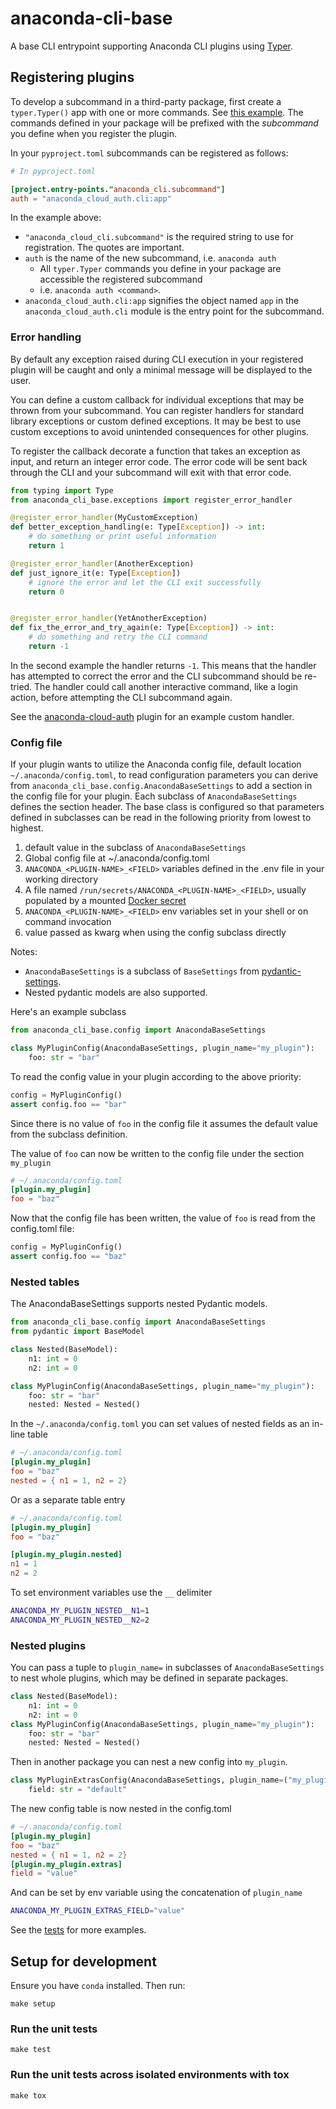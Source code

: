 # anaconda-cli-base

A base CLI entrypoint supporting Anaconda CLI plugins using [Typer](https://github.com/fastapi/typer).

## Registering plugins

To develop a subcommand in a third-party package, first create a `typer.Typer()` app with one or more commands.
See [this example](https://typer.tiangolo.com/#example-upgrade). The commands defined in your package will be prefixed
with the *subcommand* you define when you register the plugin.

In your `pyproject.toml` subcommands can be registered as follows:

```toml
# In pyproject.toml

[project.entry-points."anaconda_cli.subcommand"]
auth = "anaconda_cloud_auth.cli:app"
```

In the example above:

* `"anaconda_cloud_cli.subcommand"` is the required string to use for registration. The quotes are important.
* `auth` is the name of the new subcommand, i.e. `anaconda auth`
  * All `typer.Typer` commands you define in your package are accessible the registered subcommand
  * i.e. `anaconda auth <command>`.
* `anaconda_cloud_auth.cli:app` signifies the object named `app` in the `anaconda_cloud_auth.cli` module is the entry point for the subcommand.

### Error handling

By default any exception raised during CLI execution in your registered plugin will be caught and only a minimal
message will be displayed to the user.

You can define a custom callback for individual exceptions that may be thrown from your subcommand. You can
register handlers for standard library exceptions or custom defined exceptions. It may be best to use custom
exceptions to avoid unintended consequences for other plugins.

To register the callback decorate a function that takes an exception as input, and return an integer error code.
The error code will be sent back through the CLI and your subcommand will exit with that error code.

```python
from typing import Type
from anaconda_cli_base.exceptions import register_error_handler

@register_error_handler(MyCustomException)
def better_exception_handling(e: Type[Exception]) -> int:
    # do something or print useful information
    return 1

@register_error_handler(AnotherException)
def just_ignore_it(e: Type[Exception])
    # ignore the error and let the CLI exit successfully
    return 0


@register_error_handler(YetAnotherException)
def fix_the_error_and_try_again(e: Type[Exception]) -> int:
    # do something and retry the CLI command
    return -1
```

In the second example the handler returns `-1`. This means that the handler has attempted to correct the error
and the CLI subcommand should be re-tried. The handler could call another interactive command, like a login action,
before attempting the CLI subcommand again.

See the [anaconda-cloud-auth](https://github.com/anaconda/anaconda-cloud-tools/blob/main/libs/anaconda-cloud-auth/src/anaconda_cloud_auth/cli.py) plugin for an example custom handler.

### Config file

If your plugin wants to utilize the Anaconda config file, default location `~/.anaconda/config.toml`, to read configuration
parameters you can derive from `anaconda_cli_base.config.AnacondaBaseSettings` to add a section in the config file for
your plugin.
 Each subclass of `AnacondaBaseSettings`
defines the section header. The base class is configured so that parameters defined in subclasses can be read in the
following priority from lowest to highest.

1. default value in the subclass of `AnacondaBaseSettings`
1. Global config file at ~/.anaconda/config.toml
1. `ANACONDA_<PLUGIN-NAME>_<FIELD>` variables defined in the .env file in your working directory
1. A file named `/run/secrets/ANACONDA_<PLUGIN-NAME>_<FIELD>`, usually populated by a mounted
   [Docker secret](https://docs.docker.com/engine/swarm/secrets/)
1. `ANACONDA_<PLUGIN-NAME>_<FIELD>` env variables set in your shell or on command invocation
1. value passed as kwarg when using the config subclass directly

Notes:

* `AnacondaBaseSettings` is a subclass of `BaseSettings` from [pydantic-settings](https://docs.pydantic.dev/latest/concepts/pydantic_settings/#usage).
* Nested pydantic models are also supported.

Here's an example subclass

```python
from anaconda_cli_base.config import AnacondaBaseSettings

class MyPluginConfig(AnacondaBaseSettings, plugin_name="my_plugin"):
    foo: str = "bar"
```

To read the config value in your plugin according to the above
priority:

```python
config = MyPluginConfig()
assert config.foo == "bar"
```

Since there is no value of `foo` in the config file it assumes the default value from the subclass definition.

The value of `foo` can now be written to the config file under the section `my_plugin`

```toml
# ~/.anaconda/config.toml
[plugin.my_plugin]
foo = "baz"
```

Now that the config file has been written, the value of `foo` is read from the
config.toml file:

```python
config = MyPluginConfig()
assert config.foo == "baz"
```

### Nested tables

The AnacondaBaseSettings supports nested Pydantic models.

```python
from anaconda_cli_base.config import AnacondaBaseSettings
from pydantic import BaseModel

class Nested(BaseModel):
    n1: int = 0
    n2: int = 0

class MyPluginConfig(AnacondaBaseSettings, plugin_name="my_plugin"):
    foo: str = "bar"
    nested: Nested = Nested()
```

In the `~/.anaconda/config.toml` you can set values of nested fields as an in-line table

```toml
# ~/.anaconda/config.toml
[plugin.my_plugin]
foo = "baz"
nested = { n1 = 1, n2 = 2}
```

Or as a separate table entry

```toml
# ~/.anaconda/config.toml
[plugin.my_plugin]
foo = "baz"

[plugin.my_plugin.nested]
n1 = 1
n2 = 2
```

To set environment variables use the `__` delimiter

```bash
ANACONDA_MY_PLUGIN_NESTED__N1=1
ANACONDA_MY_PLUGIN_NESTED__N2=2
```

### Nested plugins

You can pass a tuple to `plugin_name=` in subclasses of `AnacondaBaseSettings` to nest whole plugins,
which may be defined in separate packages.

```python
class Nested(BaseModel):
    n1: int = 0
    n2: int = 0
class MyPluginConfig(AnacondaBaseSettings, plugin_name="my_plugin"):
    foo: str = "bar"
    nested: Nested = Nested()
```

Then in another package you can nest a new config into `my_plugin`.

```python
class MyPluginExtrasConfig(AnacondaBaseSettings, plugin_name=("my_plugin", "extras")):
    field: str = "default"
```

The new config table is now nested in the config.toml

```toml
# ~/.anaconda/config.toml
[plugin.my_plugin]
foo = "baz"
nested = { n1 = 1, n2 = 2}
[plugin.my_plugin.extras]
field = "value"
```

And can be set by env variable using the concatenation of `plugin_name`

```bash
ANACONDA_MY_PLUGIN_EXTRAS_FIELD="value"
```

See the [tests](https://github.com/anaconda/anaconda-cli-base/blob/main/tests/test_config.py) for more examples.

## Setup for development

Ensure you have `conda` installed.
Then run:

```shell
make setup
```

### Run the unit tests

```shell
make test
```

### Run the unit tests across isolated environments with tox

```shell
make tox
```
